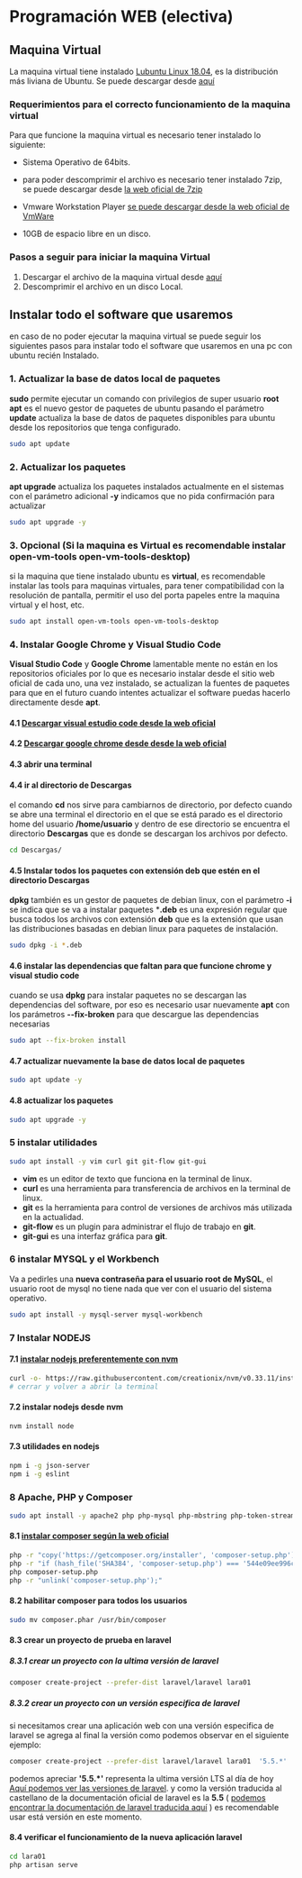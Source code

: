 # Programación WEB (electiva)

## Maquina Virtual

La maquina virtual tiene instalado [Lubuntu Linux 18.04](http://lubuntu.net/), es la distribución más liviana de Ubuntu. Se puede descargar desde [aquí](https://www.dropbox.com/s/yvcvni643i8h68u/WEB2018-lubuntu18.04.7z?dl=0)

### Requerimientos para el correcto funcionamiento de la maquina virtual

Para que funcione la maquina virtual es necesario tener instalado lo siguiente:

* Sistema Operativo de 64bits.

* para poder descomprimir el archivo es necesario tener instalado 7zip, se puede descargar desde [la web oficial de 7zip](http://www.7-zip.org/download.html)

* Vmware Workstation Player [se puede descargar desde la web oficial de VmWare](https://my.vmware.com/en/web/vmware/free#desktop_end_user_computing/vmware_workstation_player/14_0)

<!-- o VirtualBox [se puede descargar desde la web oficial de VirtualBox](https://www.virtualbox.org/wiki/Downloads) -->

* 10GB de espacio libre en un disco.

### Pasos a seguir para iniciar la maquina Virtual

1. Descargar el archivo de la maquina virtual desde [aquí](https://www.dropbox.com/s/yvcvni643i8h68u/WEB2018-lubuntu18.04.7z?dl=0)
1. Descomprimir el archivo en un disco Local.

<!--
1. Abrir la aplicación  de virtualización ( VmWare o VirtualBox), seleccionar el menu importar, abrirá el asistente donde tendremos que seleccionar dentro de la carpeta descomprimida el archivo **lubuntu17.04_web.ovf** y luego seguir el asistente, el proceso de importación va a demorar unos minutos, y luego quedará disponible la maquina virtual para iniciar.
-->

## Instalar todo el software que usaremos

en caso de no poder ejecutar la maquina virtual se puede seguir los siguientes pasos para instalar todo el software que usaremos en una pc con ubuntu recién Instalado.

### 1. Actualizar la base de datos local de paquetes

**sudo** permite ejecutar un comando con privilegios de super usuario **root**
**apt**  es el nuevo gestor de paquetes de ubuntu pasando el parámetro **update** actualiza la base de datos de paquetes disponibles para ubuntu desde los repositorios que tenga configurado.

```bash
sudo apt update
```

### 2. Actualizar los paquetes

**apt upgrade** actualiza los paquetes instalados actualmente en el sistemas con el parámetro adicional **-y** indicamos que no pida confirmación para actualizar

```bash
sudo apt upgrade -y
```

### 3. Opcional (Si la maquina es Virtual es recomendable instalar open-vm-tools open-vm-tools-desktop)

si la maquina que tiene instalado ubuntu es **virtual**, es recomendable instalar las tools para maquinas virtuales, para tener compatibilidad con la resolución de pantalla, permitir el uso del porta papeles entre la maquina virtual y el host, etc.

```bash
sudo apt install open-vm-tools open-vm-tools-desktop
```

### 4. Instalar Google Chrome y Visual Studio Code

**Visual Studio Code** y **Google Chrome** lamentable mente no están en los repositorios oficiales por lo que es necesario instalar desde el sitio web oficial de cada uno, una vez instalado, se actualizan la fuentes de paquetes para que en el futuro cuando intentes actualizar el software puedas hacerlo directamente desde **apt**.

#### 4.1 [Descargar **visual estudio code** desde la web oficial](https://code.visualstudio.com/download)

#### 4.2 [Descargar **google chrome** desde desde la web oficial](https://www.google.com/chrome/index.html)

#### 4.3 abrir una terminal

#### 4.4 ir al directorio de Descargas

el comando **cd** nos sirve para cambiarnos de directorio, por defecto cuando se abre una terminal el directorio en el que se está parado es el directorio home del usuario **/home/usuario** y dentro de ese directorio se encuentra el directorio **Descargas** que es donde se descargan los archivos por defecto.

```bash
cd Descargas/
```

#### 4.5 Instalar todos los paquetes con extensión **deb** que estén en el directorio Descargas

**dpkg** también es un gestor de paquetes de debian linux, con el parámetro **-i** se indica que se va a instalar paquetes ***.deb** es una expresión regular que busca todos los archivos con extensión **deb** que es la extensión que usan las distribuciones basadas en debian linux para paquetes de instalación.

```bash
sudo dpkg -i *.deb
```

#### 4.6 instalar las dependencias que faltan para que funcione chrome y visual studio code

cuando se usa **dpkg** para instalar paquetes no se descargan las dependencias del software, por eso es necesario usar nuevamente **apt** con los parámetros
**--fix-broken** para que descargue las dependencias necesarias

```bash
sudo apt --fix-broken install
```

#### 4.7 actualizar nuevamente la base de datos local de paquetes

```bash
sudo apt update -y
```

#### 4.8 actualizar los paquetes

```bash
sudo apt upgrade -y
```

### 5 instalar utilidades

```bash
sudo apt install -y vim curl git git-flow git-gui
```

* **vim** es un editor de texto que funciona en la terminal de linux.
* **curl** es una herramienta para transferencia de archivos en la terminal de linux.
* **git** es la herramienta para control de versiones de archivos más utilizada en la actualidad.
* **git-flow** es un plugin para administrar el flujo de trabajo en **git**.
* **git-gui**  es una interfaz gráfica para **git**.

### 6 instalar MYSQL y el Workbench

Va a pedirles una **nueva contraseña para el usuario root de MySQL**, el usuario root de mysql no tiene nada que ver con el usuario del sistema operativo.

```bash
sudo apt install -y mysql-server mysql-workbench
```

### 7 Instalar NODEJS

#### 7.1 [instalar nodejs preferentemente con **nvm**](https://github.com/creationix/nvm)

```bash
curl -o- https://raw.githubusercontent.com/creationix/nvm/v0.33.11/install.sh | bash
# cerrar y volver a abrir la terminal
```

#### 7.2 instalar nodejs desde nvm

```bash
nvm install node
```

#### 7.3 utilidades en nodejs

```bash
npm i -g json-server
npm i -g eslint
```

### 8 Apache, PHP y Composer

```bash
sudo apt install -y apache2 php php-mysql php-mbstring php-token-stream php-xml
```

#### 8.1 [instalar composer según la web oficial](https://getcomposer.org/download/)

```bash
php -r "copy('https://getcomposer.org/installer', 'composer-setup.php');"
php -r "if (hash_file('SHA384', 'composer-setup.php') === '544e09ee996cdf60ece3804abc52599c22b1f40f4323403c44d44fdfdd586475ca9813a858088ffbc1f233e9b180f061') { echo 'Installer verified'; } else { echo 'Installer corrupt'; unlink('composer-setup.php'); } echo PHP_EOL;"
php composer-setup.php
php -r "unlink('composer-setup.php');"
```

#### 8.2 habilitar composer para todos los usuarios

```bash
sudo mv composer.phar /usr/bin/composer
```

#### 8.3 crear un proyecto de prueba en laravel

##### 8.3.1 crear un proyecto con la ultima versión de laravel

```bash
composer create-project --prefer-dist laravel/laravel lara01
```

##### 8.3.2 crear un proyecto con un versión especifica de laravel

si necesitamos crear una aplicación web con una versión especifica de laravel se agrega al final la versión como podemos observar en el siguiente ejemplo:

```bash
composer create-project --prefer-dist laravel/laravel lara01  '5.5.*'
```

podemos apreciar **'5.5.*'** representa la ultima versión LTS al día de hoy [Aquí podemos ver las versiones de laravel](https://laravel.com/docs/releases).
y como la versión traducida al castellano de la documentación oficial de laravel es la **5.5** ( [podemos encontrar la documentación de laravel traducida aquí](https://docs.laraveles.com/docs/5.5) ) es recomendable usar está versión en este momento.

#### 8.4 verificar el funcionamiento de la nueva aplicación laravel

```bash
cd lara01
php artisan serve
```